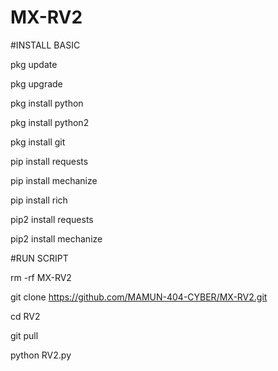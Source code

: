 # MX-RV2

#INSTALL BASIC

pkg update

pkg upgrade 

pkg install python

pkg install python2

pkg install git

pip install requests

pip install mechanize

pip install rich

pip2 install requests

pip2 install mechanize 

#RUN SCRIPT

rm -rf MX-RV2

git clone https://github.com/MAMUN-404-CYBER/MX-RV2.git

cd RV2

git pull

python RV2.py

